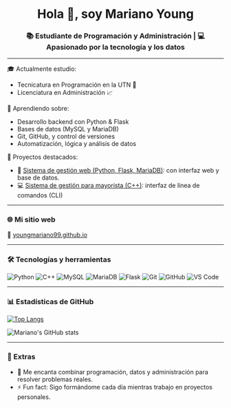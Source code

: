 <h1 align="center">Hola 👋, soy Mariano Young</h1>
<h3 align="center">📚 Estudiante de Programación y Administración | 💻 Apasionado por la tecnología y los datos</h3>

---

🎓 Actualmente estudio:

- Tecnicatura en Programación en la UTN 📘
- Licenciatura en Administración 📈

🧠 Aprendiendo sobre:
- Desarrollo backend con Python & Flask
- Bases de datos (MySQL y MariaDB)
- Git, GitHub, y control de versiones
- Automatización, lógica y análisis de datos

🌱 Proyectos destacados:
- 🔗 [Sistema de gestión web (Python, Flask, MariaDB)](https://github.com/youngmariano99/sistema_gestion_web): con interfaz web y base de datos.
- 💻 [Sistema de gestión para mayorista (C++)](https://github.com/youngmariano99/sistema_gestion_mayorista): interfaz de línea de comandos (CLI)

---

### 🌐 Mi sitio web
🔗 [youngmariano99.github.io](https://youngmariano99.github.io/)

---

### 🛠️ Tecnologías y herramientas
![Python](https://img.shields.io/badge/Python-3670A0?style=for-the-badge&logo=python&logoColor=fff)
![C++](https://img.shields.io/badge/C%2B%2B-00599C?style=for-the-badge&logo=c%2B%2B&logoColor=white)
![MySQL](https://img.shields.io/badge/MySQL-00758F?style=for-the-badge&logo=mysql&logoColor=white)
![MariaDB](https://img.shields.io/badge/MariaDB-003545?style=for-the-badge&logo=mariadb&logoColor=white)
![Flask](https://img.shields.io/badge/Flask-black?style=for-the-badge&logo=flask)
![Git](https://img.shields.io/badge/Git-F05032?style=for-the-badge&logo=git&logoColor=white)
![GitHub](https://img.shields.io/badge/GitHub-100000?style=for-the-badge&logo=github&logoColor=white)
![VS Code](https://img.shields.io/badge/VS%20Code-007ACC?style=for-the-badge&logo=visual%20studio%20code&logoColor=white)

---

### 📊 Estadísticas de GitHub

[![Top Langs](https://github-readme-stats.vercel.app/api/top-langs/?username=youngmariano99&layout=compact&theme=tokyonight)](https://github.com/anuraghazra/github-readme-stats)

![Mariano's GitHub stats](https://github-readme-stats.vercel.app/api?username=youngmariano99&show_icons=true&theme=tokyonight)

---

### 🧩 Extras

- 💬 Me encanta combinar programación, datos y administración para resolver problemas reales.
- ⚡ Fun fact: Sigo formándome cada día mientras trabajo en proyectos personales.
